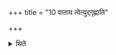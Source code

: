 +++
title = "10 वाताय त्वेत्युद्गृह्णाति"

+++

<details><summary>थिते</summary>

10. With vātāya tvā he takes up the Agnihotra-ladle at the level of nose.
</details>
